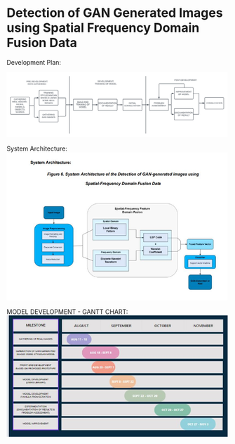 # Detection of GAN Generated Images using Spatial Frequency Domain Fusion Data
Development Plan:

<img src="Development Plan.png" alt="Development Plan">

System Architecture:
<img src="system arc.JPG" alt="System Architecture">

MODEL DEVELOPMENT - GANTT CHART:
<img src="gantt.JPG" alt="System Architecture">
